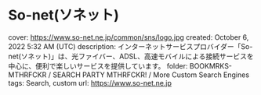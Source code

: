 # So-net(ソネット)

cover: https://www.so-net.ne.jp/common/sns/logo.jpg
created: October 6, 2022 5:32 AM (UTC)
description: インターネットサービスプロバイダー「So-net(ソネット)」は、光ファイバー、ADSL、高速モバイルによる接続サービスを中心に、便利で楽しいサービスを提供しています。
folder: BOOKMRKS-MTHRFCKR / SEARCH PARTY MTHRFCKR! / More Custom Search Engines
tags: Search, custom
url: https://www.so-net.ne.jp
